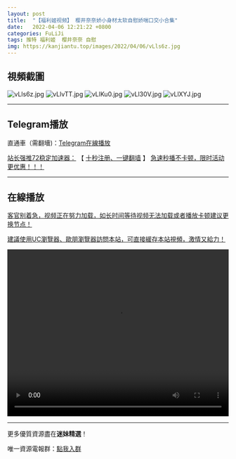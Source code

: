 ```yaml
---
layout: post
title:  "【福利姬视频】 樱井奈奈娇小身材太软自慰娇喘口交小合集"
date:   2022-04-06 12:21:22 +0800
categories: FuLiJi
tags: 推特 福利姬  樱井奈奈 自慰
img: https://kanjiantu.top/images/2022/04/06/vLls6z.jpg
---
```



## 視頻截圖

![vLls6z.jpg](https://kanjiantu.top/images/2022/04/06/vLls6z.jpg)
![vLlvTT.jpg](https://kanjiantu.top/images/2022/04/06/vLlvTT.jpg)
![vLlKu0.jpg](https://kanjiantu.top/images/2022/04/06/vLlKu0.jpg)
![vLl30V.jpg](https://kanjiantu.top/images/2022/04/06/vLl30V.jpg)
![vLlXYJ.jpg](https://kanjiantu.top/images/2022/04/06/vLlXYJ.jpg)

* * *
## Telegram播放

直通車（需翻墻)：[Telegram在線播放](https://t.me/mimeijingxuan/464)

<u>站长强推72稳定加速器：</u> 【 [十秒注册、一键翻墙](https://72vpn.xyz/#/register?code=mimei) 】
<u>  急速秒播不卡顿，限时活动更优惠！！！</u>
* * *
## 在線播放
<u>客官别着急，视频正在努力加载，如长时间等待视频无法加载或者播放卡顿建议更换节点！</u>

<u>建議使用UC瀏覽器、歐朋瀏覽器訪問本站，可直接緩存本站視頻，激情又給力！</u>
<center><video src="https://cdn.publer.io/uploads/videos/624c70abdb2797129f4a6e3b/bb21e61bf66d66f346d5e3cab3ea1d7a.mp4" width="100%" height="380px" controls="controls"></video></center>

* * *
更多優質資源盡在**迷妹精選**！

唯一資源電報群：[點我入群](https://t.me/mimeijingxuan)


